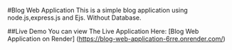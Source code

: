 #Blog Web Application
 This is a simple blog application using node.js,express.js and Ejs.
 Without Database.

 ##Live Demo
 You can view The Live Application Here:
 [Blog Web Application on Render]
(https://blog-web-application-6rre.onrender.com/)
